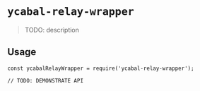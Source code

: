 # `ycabal-relay-wrapper`

> TODO: description

## Usage

```
const ycabalRelayWrapper = require('ycabal-relay-wrapper');

// TODO: DEMONSTRATE API
```
